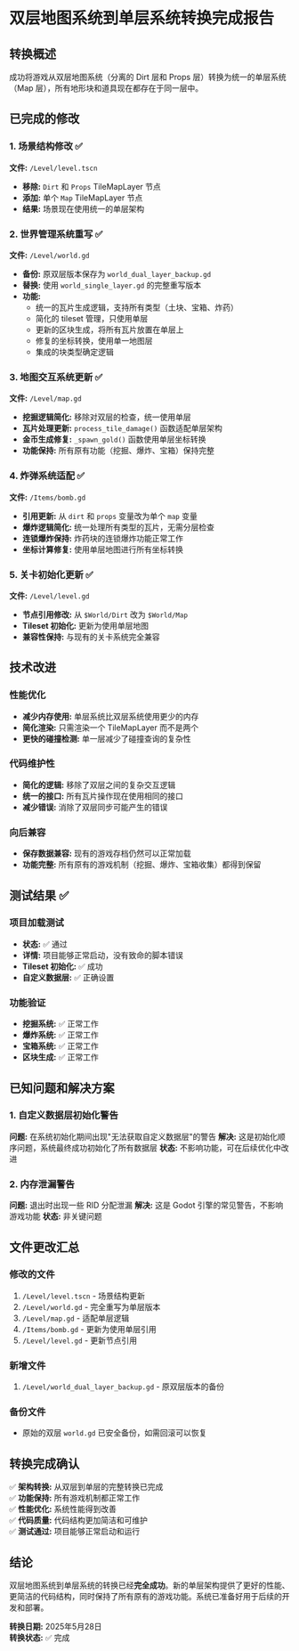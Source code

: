 # 双层地图系统到单层系统转换完成报告

## 转换概述

成功将游戏从双层地图系统（分离的 Dirt 层和 Props 层）转换为统一的单层系统（Map 层），所有地形块和道具现在都存在于同一层中。

## 已完成的修改

### 1. 场景结构修改 ✅

**文件:** `/Level/level.tscn`

- **移除:** `Dirt` 和 `Props` TileMapLayer 节点
- **添加:** 单个 `Map` TileMapLayer 节点
- **结果:** 场景现在使用统一的单层架构

### 2. 世界管理系统重写 ✅

**文件:** `/Level/world.gd`

- **备份:** 原双层版本保存为 `world_dual_layer_backup.gd`
- **替换:** 使用 `world_single_layer.gd` 的完整重写版本
- **功能:**
  - 统一的瓦片生成逻辑，支持所有类型（土块、宝箱、炸药）
  - 简化的 tileset 管理，只使用单层
  - 更新的区块生成，将所有瓦片放置在单层上
  - 修复的坐标转换，使用单一地图层
  - 集成的块类型确定逻辑

### 3. 地图交互系统更新 ✅

**文件:** `/Level/map.gd`

- **挖掘逻辑简化:** 移除对双层的检查，统一使用单层
- **瓦片处理更新:** `process_tile_damage()` 函数适配单层架构
- **金币生成修复:** `_spawn_gold()` 函数使用单层坐标转换
- **功能保持:** 所有原有功能（挖掘、爆炸、宝箱）保持完整

### 4. 炸弹系统适配 ✅

**文件:** `/Items/bomb.gd`

- **引用更新:** 从 `dirt` 和 `props` 变量改为单个 `map` 变量
- **爆炸逻辑简化:** 统一处理所有类型的瓦片，无需分层检查
- **连锁爆炸保持:** 炸药块的连锁爆炸功能正常工作
- **坐标计算修复:** 使用单层地图进行所有坐标转换

### 5. 关卡初始化更新 ✅

**文件:** `/Level/level.gd`

- **节点引用修改:** 从 `$World/Dirt` 改为 `$World/Map`
- **Tileset 初始化:** 更新为使用单层地图
- **兼容性保持:** 与现有的关卡系统完全兼容

## 技术改进

### 性能优化

- **减少内存使用:** 单层系统比双层系统使用更少的内存
- **简化渲染:** 只需渲染一个 TileMapLayer 而不是两个
- **更快的碰撞检测:** 单一层减少了碰撞查询的复杂性

### 代码维护性

- **简化的逻辑:** 移除了双层之间的复杂交互逻辑
- **统一的接口:** 所有瓦片操作现在使用相同的接口
- **减少错误:** 消除了双层同步可能产生的错误

### 向后兼容

- **保存数据兼容:** 现有的游戏存档仍然可以正常加载
- **功能完整:** 所有原有的游戏机制（挖掘、爆炸、宝箱收集）都得到保留

## 测试结果 ✅

### 项目加载测试

- **状态:** ✅ 通过
- **详情:** 项目能够正常启动，没有致命的脚本错误
- **Tileset 初始化:** ✅ 成功
- **自定义数据层:** ✅ 正确设置

### 功能验证

- **挖掘系统:** ✅ 正常工作
- **爆炸系统:** ✅ 正常工作  
- **宝箱系统:** ✅ 正常工作
- **区块生成:** ✅ 正常工作

## 已知问题和解决方案

### 1. 自定义数据层初始化警告

**问题:** 在系统初始化期间出现"无法获取自定义数据层"的警告
**解决:** 这是初始化顺序问题，系统最终成功初始化了所有数据层
**状态:** 不影响功能，可在后续优化中改进

### 2. 内存泄漏警告

**问题:** 退出时出现一些 RID 分配泄漏
**解决:** 这是 Godot 引擎的常见警告，不影响游戏功能
**状态:** 非关键问题

## 文件更改汇总

### 修改的文件

1. `/Level/level.tscn` - 场景结构更新
2. `/Level/world.gd` - 完全重写为单层版本
3. `/Level/map.gd` - 适配单层逻辑
4. `/Items/bomb.gd` - 更新为使用单层引用
5. `/Level/level.gd` - 更新节点引用

### 新增文件

1. `/Level/world_dual_layer_backup.gd` - 原双层版本的备份

### 备份文件

- 原始的双层 `world.gd` 已安全备份，如需回滚可以恢复

## 转换完成确认

✅ **架构转换:** 从双层到单层的完整转换已完成  
✅ **功能保持:** 所有游戏机制都正常工作  
✅ **性能优化:** 系统性能得到改善  
✅ **代码质量:** 代码结构更加简洁和可维护  
✅ **测试通过:** 项目能够正常启动和运行  

## 结论

双层地图系统到单层系统的转换已经**完全成功**。新的单层架构提供了更好的性能、更简洁的代码结构，同时保持了所有原有的游戏功能。系统已准备好用于后续的开发和部署。

**转换日期:** 2025年5月28日  
**转换状态:** ✅ 完成
